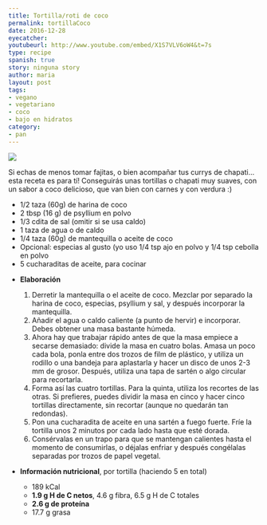 ```yaml
---
title: Tortilla/roti de coco
permalink: tortillaCoco
date: 2016-12-28
eyecatcher:
youtubeurl: http://www.youtube.com/embed/X1S7VLV6oW4&t=7s
type: recipe
spanish: true
story: ninguna story
author: maria
layout: post
tags: 
- vegano
- vegetariano
- coco
- bajo en hidratos
category: 
- pan
---
```

<img src="https://farm1.staticflickr.com/611/31098451014_a30e85f82a_o_d.png" />

Si echas de menos tomar fajitas, o bien acompañar tus currys de chapati... esta receta es para tí! Conseguirás unas tortillas o chapati muy suaves, con un sabor a coco delicioso, que van bien con carnes y con verdura :) 

<ul>
  <li>1/2 taza (60g) de harina de coco</li>
  <li>2 tbsp (16 g) de psyllium en polvo</li>
  <li>1/3 cdita de sal (omitir si se usa caldo)</li>
  <li>1 taza de agua o de caldo</li>
  <li>1/4 taza (60g) de mantequilla o aceite de coco</li>
  <li>Opcional: especias al gusto (yo uso 1/4 tsp ajo en polvo y 1/4 tsp cebolla en polvo</li>
  <li>5 cucharaditas de aceite, para cocinar</li>
</ul>

* **Elaboración**
  1. Derretir la mantequilla o el aceite de coco. Mezclar por separado la harina de coco, especias, psyllium y sal, y después incorporar la mantequilla. 
  2. Añadir el agua o caldo caliente (a punto de hervir) e incorporar. Debes obtener una masa bastante húmeda.  
  3. Ahora hay que trabajar rápido antes de que la masa empiece a secarse demasiado: divide la masa en cuatro bolas. Amasa un poco cada bola, ponla entre dos trozos de film de plástico, y utiliza un rodillo o una bandeja para aplastarla y hacer un disco de unos 2-3 mm de grosor. Después, utiliza una tapa de sartén o algo circular para recortarla. 
  4. Forma así las cuatro tortillas. Para la quinta, utiliza los recortes de las otras. Si prefieres, puedes dividir la masa en cinco y hacer cinco tortillas directamente, sin recortar (aunque no quedarán tan redondas).
  5. Pon una cucharadita de aceite en una sartén a fuego fuerte. Fríe la tortilla unos 2 minutos por cada lado hasta que esté dorada. 
  6. Consérvalas en un trapo para que se mantengan calientes hasta el momento de consumirlas, o déjalas enfriar y después congélalas separadas por trozos de papel vegetal.

* **Información nutricional**, por tortilla (haciendo 5 en total)
  - 189 kCal 
  - **1.9 g H de C netos**, 4.6 g fibra, 6.5 g H de C totales
  - **2.6 g de proteína**
  - 17.7 g grasa